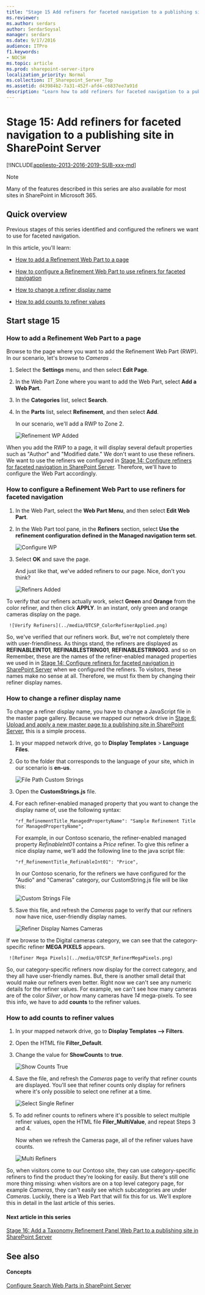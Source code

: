```yaml
---
title: "Stage 15 Add refiners for faceted navigation to a publishing site in SharePoint Server"
ms.reviewer: 
ms.author: serdars
author: SerdarSoysal
manager: serdars
ms.date: 9/17/2016
audience: ITPro
f1.keywords:
- NOCSH
ms.topic: article
ms.prod: sharepoint-server-itpro
localization_priority: Normal
ms.collection: IT_Sharepoint_Server_Top
ms.assetid: d43984b2-7a31-452f-afd4-c6837ee7a91d
description: "Learn how to add refiners for faceted navigation to a publishing site in SharePoint Server 2016."
---
```


# Stage 15: Add refiners for faceted navigation to a publishing site in SharePoint Server

[!INCLUDE[appliesto-2013-2016-2019-SUB-xxx-md](../includes/appliesto-2013-2016-2019-SUB-xxx-md.md)] 
  
> [!NOTE]
> Many of the features described in this series are also available for most sites in SharePoint in Microsoft 365. 
  
## Quick overview

Previous stages of this series identified and configured the refiners we want to use for faceted navigation.
  
In this article, you'll learn:
  
- [How to add a Refinement Web Part to a page](stage-15-add-refiners-for-faceted-navigation-to-a-publishing-site.md#BKMK_HowToAddARefinementWebPartToAPage)
    
- [How to configure a Refinement Web Part to use refiners for faceted navigation](stage-15-add-refiners-for-faceted-navigation-to-a-publishing-site.md#BKMK_HowToconfigureRefinementWebParttouserefinersforfacetednavigation)
    
- [How to change a refiner display name](stage-15-add-refiners-for-faceted-navigation-to-a-publishing-site.md#BKMK_HowToChangeARefinerDisplayName)
    
- [How to add counts to refiner values](stage-15-add-refiners-for-faceted-navigation-to-a-publishing-site.md#BKMK_HowToAddCountsToRefinerValues)
    
## Start stage 15

### How to add a Refinement Web Part to a page
<a name="BKMK_HowToAddARefinementWebPartToAPage"> </a>

Browse to the page where you want to add the Refinement Web Part (RWP). In our scenario, let's browse to  *Cameras*  . 
  
1. Select the **Settings** menu, and then select **Edit Page**. 
    
2. In the Web Part Zone where you want to add the Web Part, select **Add a Web Part**. 
    
3. In the **Categories** list, select **Search**. 
    
4. In the **Parts** list, select **Refinement**, and then select **Add**. 
    
    In our scenario, we'll add a RWP to Zone 2.
    
     ![Refinement WP Added](../media/OTCSP_RefinementWPAdded.png)
  
When you add the RWP to a page, it will display several default properties such as "Author" and "Modified date." We don't want to use these refiners. We want to use the refiners we configured in [Stage 14: Configure refiners for faceted navigation in SharePoint Server](stage-14-configure-refiners-for-faceted-navigation.md). Therefore, we'll have to configure the Web Part accordingly.
    
### How to configure a Refinement Web Part to use refiners for faceted navigation
<a name="BKMK_HowToconfigureRefinementWebParttouserefinersforfacetednavigation"> </a>

1. In the Web Part, select the **Web Part Menu**, and then select **Edit Web Part**. 
    
2. In the Web Part tool pane, in the **Refiners** section, select **Use the refinement configuration defined in the Managed navigation term set**. 
    
     ![Configure WP](../media/OTCSP_ConfigureWP.png)
  
3. Select **OK** and save the page. 
    
    And just like that, we've added refiners to our page. Nice, don't you think?
    
     ![Refiners Added](../media/OTCSP_RefinersAdded.png)
  
To verify that our refiners actually work, select **Green** and **Orange** from the color refiner, and then click **APPLY**. In an instant, only green and orange cameras display on the page. 
    
     ![Verify Refiners](../media/OTCSP_ColorRefinerApplied.png)
  
So, we've verified that our refiners work. But, we're not completely there with user-friendliness. As things stand, the refiners are displayed as **REFINABLEINT01**, **REFINABLESTRING01**, **REFINABLESTRING03**. and so on Remember, these are the names of the refiner-enabled managed properties we used in in [Stage 14: Configure refiners for faceted navigation in SharePoint Server](stage-14-configure-refiners-for-faceted-navigation.md) when we configured the refiners. To visitors, these names make no sense at all. Therefore, we must fix them by changing their refiner display names. 
  
### How to change a refiner display name
<a name="BKMK_HowToChangeARefinerDisplayName"> </a>

To change a refiner display name, you have to change a JavaScript file in the master page gallery. Because we mapped our network drive in [Stage 6: Upload and apply a new master page to a publishing site in SharePoint Server](stage-6-upload-and-apply-a-new-master-page-to-a-publishing-site.md), this is a simple process.
  
1. In your mapped network drive, go to **Display Templates** > **Language Files**. 
    
2. Go to the folder that corresponds to the language of your site, which in our scenario is **en-us**. 
    
     ![File Path Custom Strings](../media/OTCSP_FilePathCustomStrings.png)
  
3. Open the **CustomStrings.js** file. 
    
4. For each refiner-enabled managed property that you want to change the display name of, use the following syntax:
    
     `"rf_RefinementTitle_ManagedPropertyName": "Sample Refinement Title for ManagedPropertyName",`
    
    For example, in our Contoso scenario, the refiner-enabled managed property *RefinableInt01* contains a *Price* refiner. To give this refiner a nice display name, we'll add the following line to the java script file: 
    
     `"rf_RefinementTitle_RefinableInt01": "Price",`
    
    In our Contoso scenario, for the refiners we have configured for the "Audio" and "Cameras" category, our CustomString.js file will be like this:
    
     ![Custom Strings File](../media/OTCSP_CustomStringsFile.png)
  
5. Save this file, and refresh the *Cameras* page to verify that our refiners now have nice, user-friendly display names. 
    
     ![Refiner Display Names Cameras](../media/OTCSP_RefinerDisplayNamesCameras.png)
  
If we browse to the Digital cameras category, we can see that the category-specific refiner **MEGA PIXELS** appears. 
    
     ![Refiner Mega Pixels](../media/OTCSP_RefinerMegaPixels.png)
  
So, our category-specific refiners now display for the correct category, and they all have user-friendly names. But, there is another small detail that would make our refiners even better. Right now we can't see any numeric details for the refiner values. For example, we can't see how many cameras are of the color *Silver*, or how many cameras have *14* mega-pixels. To see this info, we have to add **counts** to the refiner values. 
  
### How to add counts to refiner values
<a name="BKMK_HowToAddCountsToRefinerValues"> </a>

1. In your mapped network drive, go to **Display Templates --\> Filters**. 
    
2. Open the HTML file **Filter_Default**. 
    
3. Change the value for **ShowCounts** to **true**. 
    
     ![Show Counts True](../media/OTCSP_ShowCountsTrue.png)
  
4. Save the file, and refresh the *Cameras* page to verify that refiner counts are displayed. You'll see that refiner counts only display for refiners where it's only possible to select one refiner at a time. 
    
     ![Select Single Refiner](../media/OTCSP_RefinerCountsSingel.png)
  
5. To add refiner counts to refiners where it's possible to select multiple refiner values, open the HTML file **Filer_MultiValue**, and repeat Steps 3 and 4. 
    
    Now when we refresh the Cameras page, all of the refiner values have counts.
    
     ![Multi Refiners](../media/OTCSP_RefinerCountsMulti.png)
  
So, when visitors come to our Contoso site, they can use category-specific refiners to find the product they're looking for easily. But there's still one more thing missing: when visitors are on a top level category page, for example *Cameras*, they can't easily see which subcategories are under *Cameras*. Luckily, there is a Web Part that will fix this for us. We'll explore this in detail in the last article of this series. 
  
#### Next article in this series

[Stage 16: Add a Taxonomy Refinement Panel Web Part to a publishing site in SharePoint Server](stage-16-add-a-taxonomy-refinement-panel-web-part-to-a-publishing-site.md)
  
## See also

#### Concepts

[Configure Search Web Parts in SharePoint Server](configure-search-web-parts.md)

